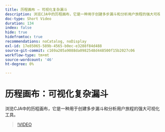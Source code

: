 ```yaml
---
title: 历程画布 — 可视化复杂漏斗
description: 浏览CJA中的历程画布，它是一种用于创建多步漏斗和分析用户旅程的强大可视化工具。
doc-type: Short Video
duration: 134
index: false
hide: true
hidefromtoc: true
recommendations: noCatalog, noDisplay
exl-id: 17e85065-589b-4565-b0ec-e3288f84d488
source-git-commit: c169a205a9088da0982548d448500f15b2027c06
workflow-type: tm+mt
source-wordcount: '46'
ht-degree: 0%

---
```


# 历程画布：可视化复杂漏斗

浏览CJA中的历程画布，它是一种用于创建多步漏斗和分析用户旅程的强大可视化工具。

<!-- 72_S103_3442450_134_journey-canvas-visualizing-complex-funnels -->
>[!VIDEO](https://video.tv.adobe.com/v/3458364/?learn=on&enablevpops=true)
